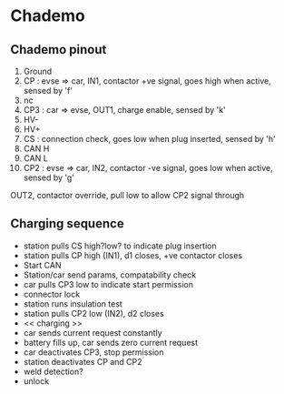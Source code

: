 # Chademo

## Chademo pinout

 1. Ground
 2. CP : evse => car, IN1, contactor +ve signal, goes high when active, sensed by 'f'
 3. nc
 4. CP3 : car => evse, OUT1, charge enable, sensed by 'k'
 5. HV-
 6. HV+
 7. CS : connection check, goes low when plug inserted, sensed by 'h'
 8. CAN H
 9. CAN L
10. CP2 : evse => car, IN2, contactor -ve signal, goes low when active, sensed by 'g'

OUT2, contactor override, pull low to allow CP2 signal through

## Charging sequence

- station pulls CS high?low? to indicate plug insertion
- station pulls CP high (IN1), d1 closes, +ve contactor closes
- Start CAN
- Station/car send params, compatability check
- car pulls CP3 low to indicate start permission
- connector lock
- station runs insulation test
- station pulls CP2 low (IN2), d2 closes
- << charging >>
- car sends current request constantly
- battery fills up, car sends zero current request
- car deactivates CP3, stop permission
- station deactivates CP and CP2
- weld detection?
- unlock




